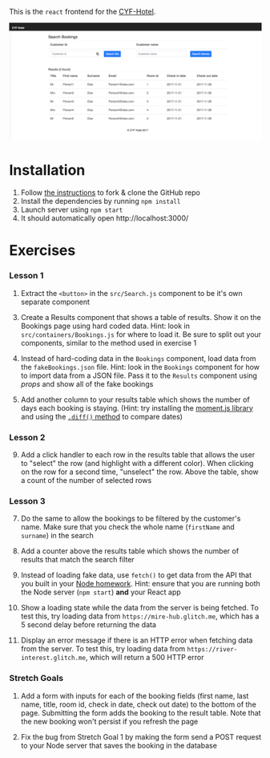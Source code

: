 This is the `react` frontend for the [CYF-Hotel](https://github.com/CodeYourFuture/cyf-hotel).

![Bookings Search page](Bookings.png)

# Installation

1. Follow [the instructions](https://codeyourfuture.github.io/syllabus-master/others/making-a-pull-request.html#how-to-fork-a-github-repo) to fork & clone the GitHub repo
2. Install the dependencies by running `npm install`
3. Launch server using `npm start`
4. It should automatically open http://localhost:3000/

# Exercises

### Lesson 1

1. Extract the `<button>` in the `src/Search.js` component to be it's own separate component

<!-- 2. Add another search form to the `Search` component. The new search form will search for bookings by name. You *don't* need to implement the search functionality yet -->

3. Create a Results component that shows a table of results. Show it on the Bookings page using hard coded data. Hint: look in `src/containers/Bookings.js` for where to load it. Be sure to split out your components, similar to the method used in exercise 1

4. Instead of hard-coding data in the `Bookings` component, load data from the `fakeBookings.json` file. Hint: look in the `Bookings` component for how to import data from a JSON file. Pass it to the `Results` component using *props* and show all of the fake bookings

5. Add another column to your results table which shows the number of days each booking is staying. (Hint: try installing the [moment.js library](http://momentjs.com/) and using the [`.diff()` method](http://momentjs.com/docs/#/displaying/difference/) to compare dates)

### Lesson 2

9. Add a click handler to each row in the results table that allows the user to "select" the row (and highlight with a different color). When clicking on the row for a second time, "unselect" the row. Above the table, show a count of the number of selected rows

### Lesson 3

<!-- 6. Filter the bookings by the customer id, by using *state* to control which results are seen. So for example, if you type `1` into the customer id search input, you will only see John Doe's booking -->

7. Do the same to allow the bookings to be filtered by the customer's name. Make sure that you check the whole name (`firstName` and `surname`) in the search

8. Add a counter above the results table which shows the number of results that match the search filter

9. Instead of loading fake data, use `fetch()` to get data from the API that you built in your [Node homework](https://github.com/CodeYourFuture/cyf-hotel). Hint: ensure that you are running both the Node server (`npm start`) **and** your React app

10. Show a loading state while the data from the server is being fetched. To test this, try loading data from `https://mire-hub.glitch.me`, which has a 5 second delay before returning the data

11. Display an error message if there is an HTTP error when fetching data from the server. To test this, try loading data from `https://river-interest.glitch.me`, which will return a 500 HTTP error

<!-- 12. Add a click handler to the columns of the result table, which sorts the results ascending (A -> Z). Clicking the column again will reverse the sort order to descending (Z -> A). Hint: try using the `.sort()` method with a callback to do custom sorting -->

### Stretch Goals

1. Add a form with inputs for each of the booking fields (first name, last name, title, room id, check in date, check out date) to the bottom of the page. Submitting the form adds the booking to the result table. Note that the new booking won't persist if you refresh the page

2. Fix the bug from Stretch Goal 1 by making the form send a POST request to your Node server that saves the booking in the database
